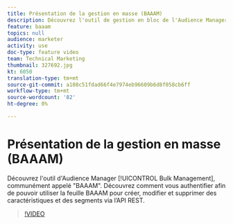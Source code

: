 ```yaml
---
title: Présentation de la gestion en masse (BAAAM)
description: Découvrez l'outil de gestion en bloc de l'Audience Manager, communément appelé "BAAAM". Découvrez comment vous authentifier afin de pouvoir utiliser la feuille BAAAM pour créer, modifier et supprimer des caractéristiques et des segments via l’API REST.
feature: baaam
topics: null
audience: marketer
activity: use
doc-type: feature video
team: Technical Marketing
thumbnail: 327692.jpg
kt: 6050
translation-type: tm+mt
source-git-commit: a108c51fdad66f4e7974eb96609b6d8f058cb6ff
workflow-type: tm+mt
source-wordcount: '82'
ht-degree: 0%

---
```



# Présentation de la gestion en masse (BAAAM)

Découvrez l&#39;outil d&#39;Audience Manager [!UICONTROL Bulk Management], communément appelé &quot;BAAAM&quot;. Découvrez comment vous authentifier afin de pouvoir utiliser la feuille BAAAM pour créer, modifier et supprimer des caractéristiques et des segments via l’API REST.

>[!VIDEO](https://video.tv.adobe.com/v/327692/?quality=12&learn=on)
